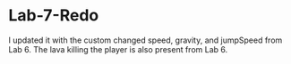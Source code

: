 # Lab-7-Redo
I updated it with the custom changed speed, gravity, and jumpSpeed from Lab 6. The lava killing the player is also present from Lab 6.
